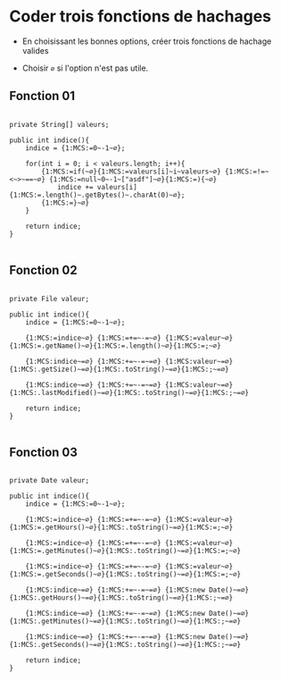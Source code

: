 <style>
pre > code {
    -webkit-touch-callout: text;
    -webkit-user-select: text;
    -khtml-user-select: text;
    -moz-user-select: text;
    -ms-user-select: text;
    user-select: text;
}
</style>



# Coder trois fonctions de hachages

* En choisissant les bonnes options, créer trois fonctions de hachage valides
    

* Choisir `∅` si l'option n'est pas utile.


## Fonction 01

<pre class="language-java">
<code class="language-java">
private String[] valeurs;

public int indice(){
    indice = {1:MCS:=0~-1~∅};

    for(int i = 0; i < valeurs.length; i++){
        {1:MCS:=if(~∅}{1:MCS:=valeurs[i]~i~valeurs~∅} {1:MCS:=!&equals;~<~>~&equals;&equals;~∅} {1:MCS:=null~0~-1~["asdf"]~∅}{1:MCS:=){~∅}
            indice += valeurs[i]{1:MCS:=.length()~.getBytes()~.charAt(0)~∅};
        {1:MCS:=&#125;~∅}
    }

    return indice;
}
</code>
</pre>

## Fonction 02

<pre class="language-java">
<code class="language-java">
private File valeur;

public int indice(){
    indice = {1:MCS:=0~-1~∅};

    {1:MCS:=indice~∅} {1:MCS:=+&equals;~-&equals;~∅} {1:MCS:=valeur~∅}{1:MCS:=.getName()~∅}{1:MCS:=.length()~∅}{1:MCS:=;~∅}

    {1:MCS:indice~=∅} {1:MCS:+&equals;~-&equals;~=∅} {1:MCS:valeur~=∅}{1:MCS:.getSize()~=∅}{1:MCS:.toString()~=∅}{1:MCS:;~=∅}

    {1:MCS:indice~=∅} {1:MCS:+&equals;~-&equals;~=∅} {1:MCS:valeur~=∅}{1:MCS:.lastModified()~=∅}{1:MCS:.toString()~=∅}{1:MCS:;~=∅}

    return indice;
}
</code>
</pre>

## Fonction 03

<pre class="language-java">
<code class="language-java">
private Date valeur;

public int indice(){
    indice = {1:MCS:=0~-1~∅};

    {1:MCS:=indice~∅} {1:MCS:=+&equals;~-&equals;~∅} {1:MCS:=valeur~∅}{1:MCS:=.getHours()~∅}{1:MCS:.toString()~=∅}{1:MCS:=;~∅}

    {1:MCS:=indice~∅} {1:MCS:=+&equals;~-&equals;~∅} {1:MCS:=valeur~∅}{1:MCS:=.getMinutes()~∅}{1:MCS:.toString()~=∅}{1:MCS:=;~∅}

    {1:MCS:=indice~∅} {1:MCS:=+&equals;~-&equals;~∅} {1:MCS:=valeur~∅}{1:MCS:=.getSeconds()~∅}{1:MCS:.toString()~=∅}{1:MCS:=;~∅}

    {1:MCS:indice~=∅} {1:MCS:+&equals;~-&equals;~=∅} {1:MCS:new Date()~=∅}{1:MCS:.getHours()~=∅}{1:MCS:.toString()~=∅}{1:MCS:;~=∅}

    {1:MCS:indice~=∅} {1:MCS:+&equals;~-&equals;~=∅} {1:MCS:new Date()~=∅}{1:MCS:.getMinutes()~=∅}{1:MCS:.toString()~=∅}{1:MCS:;~=∅}

    {1:MCS:indice~=∅} {1:MCS:+&equals;~-&equals;~=∅} {1:MCS:new Date()~=∅}{1:MCS:.getSeconds()~=∅}{1:MCS:.toString()~=∅}{1:MCS:;~=∅}

    return indice;
}
</code>
</pre>
